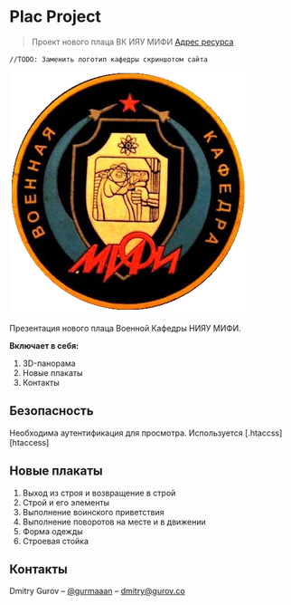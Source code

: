 # Plac Project
> Проект нового плаца ВК ИЯУ МИФИ
> [Адрес ресурса][ссылка]

```
//TODO: Заменить логотип кафедры скриншотом сайта
```
![](img/favicon.png)

Презентация нового плаца Военной Кафедры НИЯУ МИФИ.

**Включает в себя:**
1. 3D-панорама
2. Новые плакаты
3. Контакты

## Безопасность
Необходима аутентификация для просмотра.
Используется [.htaccss][htaccess]

## Новые плакаты
1.  Выход из строя и возвращение в строй
2.  Строй и его элементы
3.  Выполнение воинского приветствия
4.  Выполнение поворотов на месте и в движении
5.  Форма одежды
6.  Строевая стойка

## Контакты

Dmitry Gurov  – [@gurmaaan](https://vk.com/gurmaaan) – dmitry@gurov.co

<!-- Markdown link & img dfn's -->
[ссылка]: http://placproject.gurov.co
[htaccss]: https://ru.wikibooks.org/wiki/%D0%94%D0%B8%D1%80%D0%B5%D0%BA%D1%82%D0%B8%D0%B2%D1%8B_.htaccess

